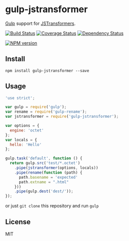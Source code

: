 # gulp-jstransformer

[Gulp](http://gulpjs.com) support for [JSTransformers](http://github.com/jstransformers).

[![Build Status](https://img.shields.io/travis/jstransformers/gulp-jstransformer/master.svg)](https://travis-ci.org/jstransformers/gulp-jstransformer)
[![Coverage Status](https://img.shields.io/codecov/c/github/jstransformers/gulp-jstransformer/master.svg)](https://codecov.io/gh/jstransformers/gulp-jstransformer)
[![Dependency Status](https://img.shields.io/david/jstransformers/gulp-jstransformer/master.svg)](http://david-dm.org/jstransformers/gulp-jstransformer)

[![NPM version](https://img.shields.io/npm/v/gulp-jstransformer.svg)](https://www.npmjs.org/package/gulp-jstransformer)

## Install
```
npm install gulp-jstransformer --save
```

## Usage

```js
'use strict';

var gulp = require('gulp');
var rename = require('gulp-rename');
var jstransformer = require('gulp-jstransformer');

var options = {
  engine: 'octet'
};
var locals = {
  hello: 'Hello'
};

gulp.task('default', function () {
  return gulp.src('test/*.octet')
    .pipe(jstransformer(options, locals))
    .pipe(rename(function (path) {
      path.basename = 'expected'
      path.extname = ".html"
    }))
    .pipe(gulp.dest('dest/'));
});
```

or just `git clone` this repository and run `gulp`

## License

MIT
